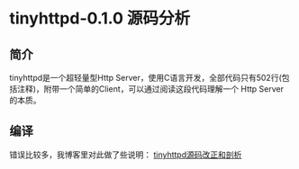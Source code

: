 # tinyhttpd-0.1.0 源码分析
## 简介 
tinyhttpd是一个超轻量型Http Server，使用C语言开发，全部代码只有502行(包括注释)，附带一个简单的Client，可以通过阅读这段代码理解一个 Http Server 的本质。

## 编译

错误比较多，我博客里对此做了些说明：
[tinyhttpd源码改正和剖析](http://armsword.com/2014/10/29/tinyhttpd-code-analyse.html)




